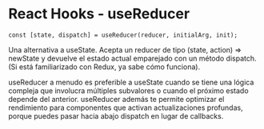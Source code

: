# React Hooks - useReducer

```
const [state, dispatch] = useReducer(reducer, initialArg, init);
```

Una alternativa a useState. Acepta un reducer de tipo (state, action) => newState y devuelve el estado actual emparejado con un método dispatch. (Si está familiarizado con Redux, ya sabe cómo funciona).

useReducer a menudo es preferible a useState cuando se tiene una lógica compleja que involucra múltiples subvalores o cuando el próximo estado depende del anterior. useReducer además te permite optimizar el rendimiento para componentes que activan actualizaciones profundas, porque puedes pasar hacia abajo dispatch en lugar de callbacks.

